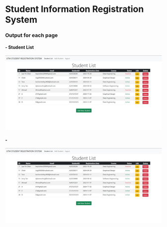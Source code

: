 <h1> Student Information Registration System </h1>
<h3> Output for each page </h3> 

<h4> - Student List </h4>
<img src = "Output/StudentList.jpg" width = "1000" >

<h4> - </h4>
<img src = "Output/StudentList.jpg" width = "1000" >

